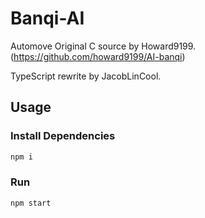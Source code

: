 # Banqi-AI

Automove Original C source by Howard9199. (https://github.com/howard9199/AI-banqi)

TypeScript rewrite by JacobLinCool.

## Usage

### Install Dependencies

```bash
npm i
```

### Run

```bash
npm start
```
